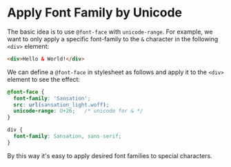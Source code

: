 # Apply Font Family by Unicode

The basic idea is to use `@font-face` with `unicode-range`. For example, we want to only apply a specific font-family to the `&` character in the following `<div>` element:

```html
<div>Hello & World!</div>
```

We can define a `@font-face` in stylesheet as follows and apply it to the `<div>` element to see the effect:

```css
@font-face {
  font-family: 'Sansation';
  src: url(sansation_light.woff);
  unicode-range: U+26;   /* unicode for & */
}

div {
  font-family: Sansation, sans-serif;
}
```

By this way it's easy to apply desired font families to special characters.
